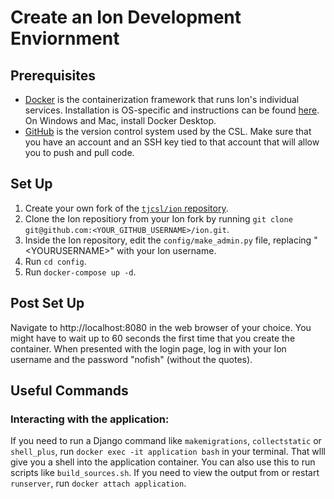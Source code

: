 # Create an Ion Development Enviornment

## Prerequisites
- [Docker](https://www.docker.com) is the containerization framework that runs Ion's individual services. Installation is OS-specific and instructions can be found [here](ttps://www.docker.com/products/docker-desktop/). On Windows and Mac, install Docker Desktop.
- [GitHub](https://github.com) is the version control system used by the CSL. Make sure that you have an account and an SSH key tied to that account that will allow you to push and pull code.


## Set Up
1. Create your own fork of the [``tjcsl/ion`` repository](https://github.com/tjcsl/ion.git).
2. Clone the Ion repositiory from your Ion fork by running ``git clone git@github.com:<YOUR_GITHUB_USERNAME>/ion.git``.
3. Inside the Ion repository, edit the ``config/make_admin.py`` file, replacing "\<YOURUSERNAME\>" with your Ion username.
4. Run ``cd config``.
5. Run ``docker-compose up -d``.


## Post Set Up
Navigate to http://localhost:8080 in the web browser of your choice. You might have to wait up to 60 seconds the first time that you create the container. When presented with the login page, log in with your Ion username and the password "nofish" (without the quotes).


## Useful Commands
### Interacting with the application:
If you need to run a Django command like ``makemigrations``, ``collectstatic`` or ``shell_plus``, run ``docker exec -it application bash`` in your terminal. That wlll give you a shell into the application container. You can also use this to run scripts like ``build_sources.sh``. If you need to view the output from or restart ``runserver``, run ``docker attach application``. 
